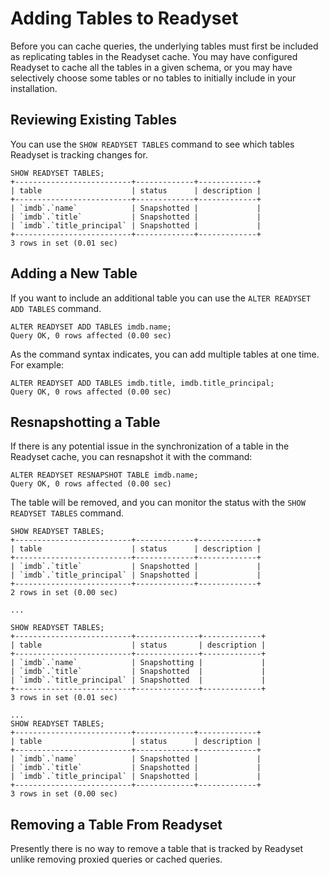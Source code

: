 # Adding Tables to Readyset

Before you can cache queries, the underlying tables must first be included as replicating tables in the Readyset cache.
You may have configured Readyset to cache all the tables in a given schema, or you may have selectively choose some tables or no tables to initially include in your installation.

## Reviewing Existing Tables

You can use the `SHOW READYSET TABLES` command to see which tables Readyset is tracking changes for.

```
SHOW READYSET TABLES;
+--------------------------+-------------+-------------+
| table                    | status      | description |
+--------------------------+-------------+-------------+
| `imdb`.`name`            | Snapshotted |             |
| `imdb`.`title`           | Snapshotted |             |
| `imdb`.`title_principal` | Snapshotted |             |
+--------------------------+-------------+-------------+
3 rows in set (0.01 sec)
```

## Adding a New Table

If you want to include an additional table you can use the `ALTER READYSET ADD TABLES` command.

```
ALTER READYSET ADD TABLES imdb.name;
Query OK, 0 rows affected (0.00 sec)
```

As the command syntax indicates, you can add multiple tables at one time. For example:

```
ALTER READYSET ADD TABLES imdb.title, imdb.title_principal;
Query OK, 0 rows affected (0.00 sec)
```

## Resnapshotting a Table

If there is any potential issue in the synchronization of a table in the Readyset cache, you can resnapshot it with the command:

```
ALTER READYSET RESNAPSHOT TABLE imdb.name;
Query OK, 0 rows affected (0.00 sec)
```

The table will be removed, and you can monitor the status with the `SHOW READYSET TABLES` command.

```
SHOW READYSET TABLES;
+--------------------------+-------------+-------------+
| table                    | status      | description |
+--------------------------+-------------+-------------+
| `imdb`.`title`           | Snapshotted |             |
| `imdb`.`title_principal` | Snapshotted |             |
+--------------------------+-------------+-------------+
2 rows in set (0.00 sec)

...

SHOW READYSET TABLES;
+--------------------------+--------------+-------------+
| table                    | status       | description |
+--------------------------+--------------+-------------+
| `imdb`.`name`            | Snapshotting |             |
| `imdb`.`title`           | Snapshotted  |             |
| `imdb`.`title_principal` | Snapshotted  |             |
+--------------------------+--------------+-------------+
3 rows in set (0.01 sec)

...
SHOW READYSET TABLES;
+--------------------------+-------------+-------------+
| table                    | status      | description |
+--------------------------+-------------+-------------+
| `imdb`.`name`            | Snapshotted |             |
| `imdb`.`title`           | Snapshotted |             |
| `imdb`.`title_principal` | Snapshotted |             |
+--------------------------+-------------+-------------+
3 rows in set (0.00 sec)
```

## Removing a Table From Readyset

Presently there is no way to remove a table that is tracked by Readyset unlike removing proxied queries or cached queries.
